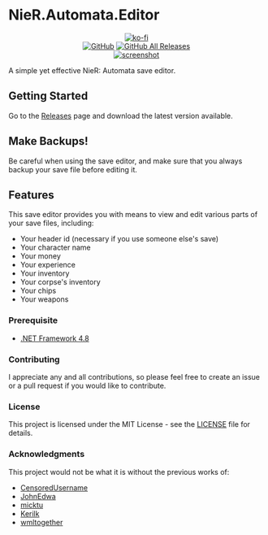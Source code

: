 ﻿# NieR.Automata.Editor
<p align="center">
	<a href="https://ko-fi.com/C0C01KYIH"><img alt="ko-fi" src="https://www.ko-fi.com/img/githubbutton_sm.svg"/></a> 
	<br />
	<a href="LICENSE"><img alt="GitHub" src="https://img.shields.io/github/license/MysteryDash/NieR.Automata.Editor"></a>
	<a href="https://github.com/MysteryDash/NieR.Automata.Editor/releases"><img alt="GitHub All Releases" src="https://img.shields.io/github/downloads/MysteryDash/NieR.Automata.Editor/total"></a>
	<br />
	<a href="https://github.com/MysteryDash/NieR.Automata.Editor/releases"><img alt="screenshot" src="https://user-images.githubusercontent.com/4283036/79066303-d2927e80-7cf1-11ea-9e98-a85e4cec537e.png"></a>
</p>

A simple yet effective NieR: Automata save editor.

## Getting Started

Go to the [Releases](https://github.com/MysteryDash/NieR.Automata.Editor/releases) page and download the latest version available.

## Make Backups!

Be careful when using the save editor, and make sure that you always backup your save file before editing it.

## Features

This save editor provides you with means to view and edit various parts of your save files, including:
- Your header id (necessary if you use someone else's save)
- Your character name
- Your money
- Your experience
- Your inventory
- Your corpse's inventory
- Your chips
- Your weapons

### Prerequisite

- [.NET Framework 4.8](https://dotnet.microsoft.com/download/dotnet-framework/net48)

### Contributing

I appreciate any and all contributions, so please feel free to create an issue or a pull request if you would like to contribute.

### License

This project is licensed under the MIT License - see the [LICENSE](LICENSE) file for details.

### Acknowledgments

This project would not be what it is without the previous works of:
- [CensoredUsername](https://github.com/CensoredUsername)
- [JohnEdwa](https://github.com/JohnEdwa)
- [micktu](https://github.com/micktu)
- [Kerilk](https://github.com/Kerilk)
- [wmltogether](https://github.com/wmltogether)